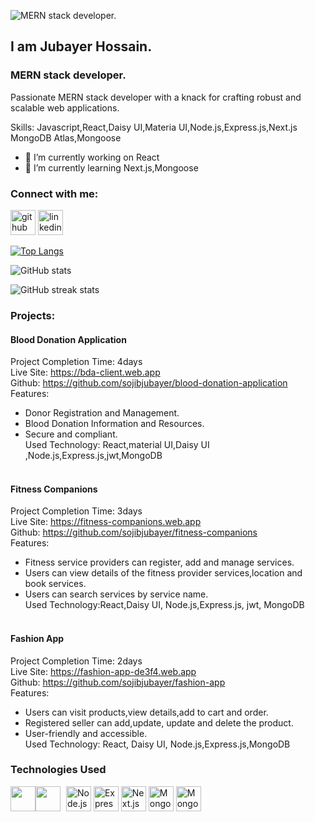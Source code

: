 
![MERN stack developer.](https://i.ibb.co/PGm5N6w/developer.png)
## I am Jubayer Hossain.
### MERN stack developer.


Passionate MERN stack developer with a knack for crafting robust and scalable web applications.

Skills: Javascript,React,Daisy UI,Materia UI,Node.js,Express.js,Next.js MongoDB Atlas,Mongoose

- 🔭 I’m currently working on React 
- 🌱 I’m currently learning Next.js,Mongoose 

### Connect with me:
[<img src='https://cdn.jsdelivr.net/npm/simple-icons@3.0.1/icons/github.svg' alt='github' height='40'>](https://github.com/sojibjubayer)  [<img src='https://cdn.jsdelivr.net/npm/simple-icons@3.0.1/icons/linkedin.svg' alt='linkedin' height='40'>](https://www.linkedin.com/in/jubayer-hossain-sojib/)  

[![Top Langs](https://github-readme-stats.vercel.app/api/top-langs/?username=sojibjubayer)](https://github.com/anuraghazra/github-readme-stats)

![GitHub stats](https://github-readme-stats.vercel.app/api?username=sojibjubayer&show_icons=true)  


![GitHub streak stats](https://streak-stats.demolab.com/?user=sojibjubayer)  

### Projects:
#### Blood Donation Application <br>
Project Completion Time: 4days <br>
Live Site: https://bda-client.web.app <br>
Github: https://github.com/sojibjubayer/blood-donation-application <br>
Features: <br>
- Donor Registration and Management.
-	Blood Donation Information and Resources.
-	Secure and compliant. <br>
Used Technology: React,material UI,Daisy UI ,Node.js,Express.js,jwt,MongoDB
<br> <br>

#### Fitness Companions 
Project Completion Time: 3days <br>
Live Site: https://fitness-companions.web.app  <br>
Github: https://github.com/sojibjubayer/fitness-companions  <br>
Features:  <br>
-	Fitness service providers can register, add and manage services.
-	Users can view details of the fitness provider services,location and book services.
-	Users can search services by service name.  <br>
Used Technology:React,Daisy UI, Node.js,Express.js, jwt, MongoDB
<br> <br>

#### Fashion App
Project Completion Time: 2days  <br>
Live Site: https://fashion-app-de3f4.web.app   <br>
Github: https://github.com/sojibjubayer/fashion-app   <br>
Features:   <br>
-	Users can visit products,view details,add to cart and order.
-	Registered  seller can add,update, update and delete the product.
-	User-friendly and accessible.   <br>
Used Technology: React, Daisy UI, Node.js,Express.js,MongoDB


### Technologies Used

<img src="https://upload.wikimedia.org/wikipedia/commons/thumb/a/a7/React-icon.svg/320px-React-icon.svg.png" width="40" height="40"><img src="https://upload.wikimedia.org/wikipedia/commons/9/99/Unofficial_JavaScript_logo_2.svg" width="40" height="40" style="margin-right: 5px">
 [<img src="https://upload.wikimedia.org/wikipedia/commons/d/d9/Node.js_logo.svg" alt="Node.js Logo" width="40" height="40">](https://nodejs.org/)
[<img src="https://expressjs.com/images/express-facebook-share.png" alt="Express.js Logo" width="40" height="40">](https://expressjs.com/)
[<img src="https://assets.vercel.com/image/upload/v1607554385/repositories/next-js/next-logo.png" alt="Next.js Logo" width="40" height="40">](https://nextjs.org/)
[<img src="https://webassets.mongodb.com/_com_assets/cms/mongodb_logo1-76twgcu2dm.png" alt="MongoDB Atlas Logo" width="40" height="40">](https://www.mongodb.com/cloud/atlas)
[<img src="https://mongoosejs.com/docs/images/mongoose5_62x30_transparent.png" alt="Mongoose Logo" width="40" height="40">](https://mongoosejs.com/)










